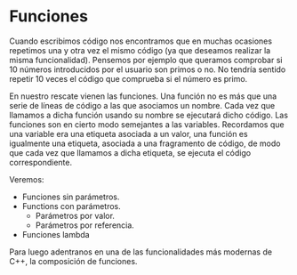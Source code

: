 # Funciones 

Cuando escribimos código nos encontramos que en muchas ocasiones repetimos una y otra vez el mismo código (ya que deseamos realizar la misma funcionalidad). Pensemos por ejemplo que queramos comprobar si 10 números introducidos por el usuario son primos o no. No tendría sentido repetir 10 veces el código que comprueba si el número es primo.

En nuestro rescate vienen las funciones. Una función no es más que una serie de líneas de código a las que asociamos un nombre. Cada vez que llamamos a dicha función usando su nombre se ejecutará dicho código. Las funciones son en cierto modo semejantes a las variables. Recordamos que una variable era una etiqueta asociada a un valor, una función es igualmente una etiqueta, asociada a una fragramento de código, de modo que cada vez que llamamos a dicha etiqueta, se ejecuta el código correspondiente.

Veremos:

  - Funciones sin parámetros.
  - Functions con parámetros.
    - Parámetros por valor.
    - Parámetros por referencia.
  - Funciones lambda

Para luego adentranos en una de las funcionalidades más modernas de C++, la composición de funciones.